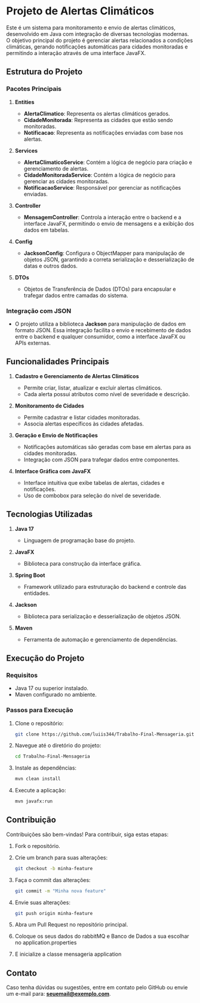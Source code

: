 # Projeto de Alertas Climáticos

Este é um sistema para monitoramento e envio de alertas climáticos, desenvolvido em Java com integração de diversas tecnologias modernas. O objetivo principal do projeto é gerenciar alertas relacionados a condições climáticas, gerando notificações automáticas para cidades monitoradas e permitindo a interação através de uma interface JavaFX.

## **Estrutura do Projeto**

### **Pacotes Principais**
1. **Entities**
   - **AlertaClimatico**: Representa os alertas climáticos gerados.
   - **CidadeMonitorada**: Representa as cidades que estão sendo monitoradas.
   - **Notificacao**: Representa as notificações enviadas com base nos alertas.

2. **Services**
   - **AlertaClimaticoService**: Contém a lógica de negócio para criação e gerenciamento de alertas.
   - **CidadeMonitoradaService**: Contém a lógica de negócio para gerenciar as cidades monitoradas.
   - **NotificacaoService**: Responsável por gerenciar as notificações enviadas.

3. **Controller**
   - **MensagemController**: Controla a interação entre o backend e a interface JavaFX, permitindo o envio de mensagens e a exibição dos dados em tabelas.

4. **Config**
   - **JacksonConfig**: Configura o ObjectMapper para manipulação de objetos JSON, garantindo a correta serialização e desserialização de datas e outros dados.

5. **DTOs**
   - Objetos de Transferência de Dados (DTOs) para encapsular e trafegar dados entre camadas do sistema.

### **Integração com JSON**
- O projeto utiliza a biblioteca **Jackson** para manipulação de dados em formato JSON. Essa integração facilita o envio e recebimento de dados entre o backend e qualquer consumidor, como a interface JavaFX ou APIs externas.

## **Funcionalidades Principais**

1. **Cadastro e Gerenciamento de Alertas Climáticos**
   - Permite criar, listar, atualizar e excluir alertas climáticos.
   - Cada alerta possui atributos como nível de severidade e descrição.

2. **Monitoramento de Cidades**
   - Permite cadastrar e listar cidades monitoradas.
   - Associa alertas específicos às cidades afetadas.

3. **Geração e Envio de Notificações**
   - Notificações automáticas são geradas com base em alertas para as cidades monitoradas.
   - Integração com JSON para trafegar dados entre componentes.

4. **Interface Gráfica com JavaFX**
   - Interface intuitiva que exibe tabelas de alertas, cidades e notificações.
   - Uso de combobox para seleção do nível de severidade.

## **Tecnologias Utilizadas**

1. **Java 17**
   - Linguagem de programação base do projeto.

2. **JavaFX**
   - Biblioteca para construção da interface gráfica.

3. **Spring Boot**
   - Framework utilizado para estruturação do backend e controle das entidades.

4. **Jackson**
   - Biblioteca para serialização e desserialização de objetos JSON.

5. **Maven**
   - Ferramenta de automação e gerenciamento de dependências.

## **Execução do Projeto**

### **Requisitos**
- Java 17 ou superior instalado.
- Maven configurado no ambiente.

### **Passos para Execução**
1. Clone o repositório:
   ```bash
   git clone https://github.com/luiis344/Trabalho-Final-Mensageria.git
   ```

2. Navegue até o diretório do projeto:
   ```bash
   cd Trabalho-Final-Mensageria
   ```

3. Instale as dependências:
   ```bash
   mvn clean install
   ```

4. Execute a aplicação:
   ```bash
   mvn javafx:run
   ```

## **Contribuição**
Contribuições são bem-vindas! Para contribuir, siga estas etapas:

1. Fork o repositório.
2. Crie um branch para suas alterações:
   ```bash
   git checkout -b minha-feature
   ```
3. Faça o commit das alterações:
   ```bash
   git commit -m "Minha nova feature"
   ```
4. Envie suas alterações:
   ```bash
   git push origin minha-feature
   ```
5. Abra um Pull Request no repositório principal.

6. Coloque os seus dados do rabbitMQ e Banco de Dados a sua escolhar no application.properties

7. E inicialize a classe mensageria application

## **Contato**
Caso tenha dúvidas ou sugestões, entre em contato pelo GitHub ou envie um e-mail para: **seuemail@exemplo.com**.

